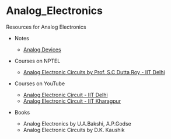 # Analog_Electronics
Resources for Analog Electronics

- Notes
  - [Analog Devices](https://www.analog.com/en/education/education-library/tutorials/analog-electronics.html)

- Courses on NPTEL
  - [Analog Electronic Circuits by Prof. S.C Dutta Roy - IIT Delhi](https://nptel.ac.in/courses/108/104/108104100/)
  
- Courses on YouTube
  - [Analog Electronic Circuit - IIT Delhi](https://www.youtube.com/playlist?list=PLp6ek2hDcoNDAw1BehPFazZ5ogPV8UlQa)
  - [Analog Electronic Circuit - IIT Kharagpur](https://www.youtube.com/playlist?list=PLbRMhDVUMngehqNF2w_UbAi94qIycZOTG)
  
- Books
  - Analog Electronics by U.A.Bakshi, A.P.Godse
  - Analog Electronic Circuits by D.K. Kaushik 
